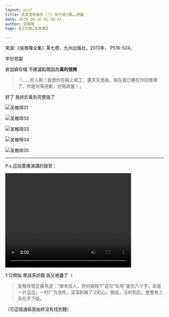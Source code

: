 ```yaml
---
layout: post
title: 吳某蕩婦羞辱（？）系列第1彈……两篇
date: 2019-10-26 01:38:41
author: 吳稚暉
tags: [汪兆銘,吳稚暉]

---
```

來源:《吳稚暉全集》第七卷，九州出版社，2013年， P516-524。


年份見圖

倉鼠癖存檔 不建議點開因為**真的很辣**

> 『……好人啊！我想你在船上做工，還天天想我。現在我已睡在你的懷裡了，你是何等感動，何等興奮！』

好了 我終於看到完整版了


![吴稚晖01](https://i.loli.net/2020/07/19/Mh4HTZAKxoWE61w.jpg)

![吴稚晖02](https://i.loli.net/2020/07/19/EHICsXbGtJRhpOk.jpg)

![吴稚晖03](https://i.loli.net/2020/07/19/RawbCKcPHgrjI2Q.jpg)

![吴稚晖04](https://i.loli.net/2020/07/19/AipbqsuDV6PQYmR.jpg)

![吴稚晖05](https://i.loli.net/2020/07/19/5e9oKf6BvWFTk7c.jpg)

* * *

P.s.這段廣播演講的錄音： 

<video src="https://github.com/kanransya/nami-jetcoaster/raw/master/videos/Guangzhou%20radio01.mp4" width="400px" height="300px" controls="controls"></video>

1:12開始 粵語真好聽 我又被蠱了（

> 吴稚晖顿足痛骂道：“卿本佳人，奈何做贼?!”这句“名骂”虽仅八个字，却是一针见血，一时广为流传，深深刺痛了汪的心。据说，汪听到后，整整有三天吃不下饭。

（可這個通稿我始終沒有找到錘）

